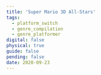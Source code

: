 ```yaml
---
title: 'Super Mario 3D All-Stars'
tags:
  - platform_switch
  - genre_compilation
  - genre_platformer
digital: false
physical: true
guide: false
pending: false
date: 2020-09-23
---
```

